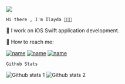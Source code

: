  
 
 <img src="https://media.giphy.com/media/ZRiLoLix9pnW7cVB5y/giphy.gif"> 
 
    Hi there , I'm İlayda 👩🏽‍💻 
🌟 I work on iOS Swift application development.

🌟 How to reach me: 

[![name](https://user-images.githubusercontent.com/98653691/190926903-a5ba96e8-6253-4b18-b2f5-860f2ad945be.png)](https://www.linkedin.com/in/ilayda-metin-b270951b1/)
[![name](https://user-images.githubusercontent.com/98653691/190926941-a87f7382-dbbf-4e38-86d8-de593e0a5e94.png)](https://github.com/ilaydadora)
[![name](https://user-images.githubusercontent.com/98653691/190926914-147c1137-f4cb-4a86-84c2-a7f9713b9a6a.png)](https://mail.google.com/mail/u/0/#inbox/)


    Github Stats
![Github stats 1](https://github-readme-stats.vercel.app/api?username=ilaydadora&show_icons=true&theme=gradient) 
![Github stats 2](https://github-readme-stats.vercel.app/api?username=ilaydadora&show_icons=true&theme=radical)

